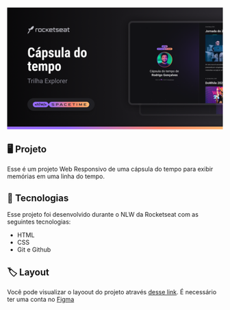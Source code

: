 <p>
  <img src=".github/preview.png" alt="Demonstração do Projeto" widht="100%" />
</p>

## 🖥️ Projeto

Esse é um projeto Web Responsivo de uma cápsula do tempo para exibir memórias em uma linha do tempo.

## 🚀 Tecnologias

Esse projeto foi desenvolvido durante o NLW da Rocketseat com as seguintes tecnologias:

- HTML
- CSS
- Git e Github

## 🏷️ Layout

Você pode visualizar o layoout do projeto através
[desse link](https://www.figma.com/file/kyV1grBMJW9mEuje0TPRTs/Projeto-C%C3%A1psula-do-tempo-%E2%80%A2-Trilha-Explorer?type=design&node-id=306%3A3&t=XbVlrRtbz6t7ZTpT-1).
É necessário ter uma conta no [Figma](https://www.figma.com)
